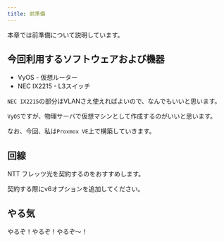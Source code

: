 ```yaml
---
title: 前準備
---
```


本章では前準備について説明しています。

## 今回利用するソフトウェアおよび機器
- VyOS - 仮想ルーター
- NEC IX2215 - L3スイッチ

`NEC IX2215`の部分はVLANさえ使えればよいので、なんでもいいと思います。

`VyOS`ですが、物理サーバで仮想マシンとして作成するのがいいと思います。

なお、今回、私は`Proxmox VE`上で構築していきます。

## 回線
NTT フレッツ光を契約するのをおすすめします。

契約する際にv6オプションを追加してください。

## やる気
やるぞ！やるぞ！やるぞ～！